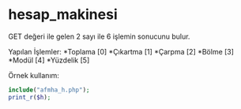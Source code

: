 # hesap_makinesi
GET değeri ile gelen 2 sayı ile 6 işlemin sonucunu bulur.

Yapılan İşlemler:
*Toplama [0]
*Çıkartma [1]
*Çarpma [2]
*Bölme [3]
*Modül [4]
*Yüzdelik [5]

Örnek kullanım:

```php
include("afmha_h.php");
print_r($h);
